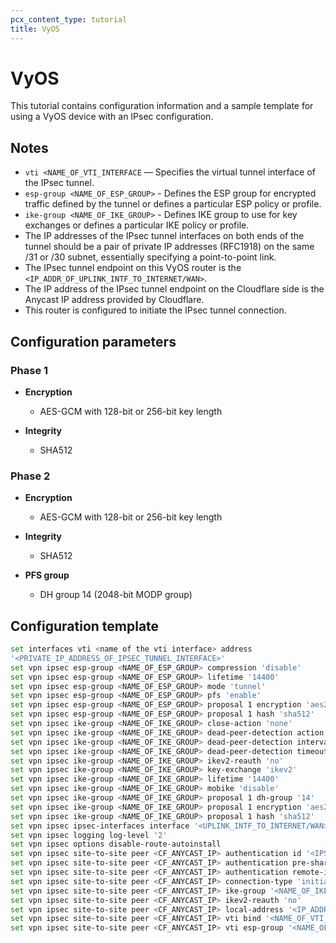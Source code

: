 ```yaml
---
pcx_content_type: tutorial
title: VyOS
---
```


# VyOS

This tutorial contains configuration information and a sample template for using a VyOS device with an IPsec configuration.

## Notes

- `vti <NAME_OF_VTI_INTERFACE` — Specifies the virtual tunnel interface of the IPsec tunnel.
- `esp-group <NAME_OF_ESP_GROUP>` - Defines the ESP group for encrypted traffic defined by the tunnel or defines a particular ESP policy or profile.
- `ike-group <NAME_OF_IKE_GROUP>` - Defines IKE group to use for key exchanges or defines a particular IKE policy or profile.
- The IP addresses of the IPsec tunnel interfaces on both ends of the tunnel should be a pair of private IP addresses (RFC1918) on the same /31 or /30 subnet, essentially specifying a point-to-point link.
- The IPsec tunnel endpoint on this VyOS router is the `<IP_ADDR_OF_UPLINK_INTF_TO_INTERNET/WAN>`.
- The IP address of the IPsec tunnel endpoint on the Cloudflare side is the Anycast IP address provided by Cloudflare.
- This router is configured to initiate the IPsec tunnel connection.

## Configuration parameters

### Phase 1

- **Encryption**

  - AES-GCM with 128-bit or 256-bit key length

- **Integrity**
  - SHA512

### Phase 2

- **Encryption**
  - AES-GCM with 128-bit or 256-bit key length
- **Integrity**

  - SHA512

- **PFS group**
  - DH group 14 (2048-bit MODP group)

## Configuration template

```bash
set interfaces vti <name of the vti interface> address
'<PRIVATE_IP_ADDRESS_OF_IPSEC_TUNNEL_INTERFACE>'
set vpn ipsec esp-group <NAME_OF_ESP_GROUP> compression 'disable'
set vpn ipsec esp-group <NAME_OF_ESP_GROUP> lifetime '14400'
set vpn ipsec esp-group <NAME_OF_ESP_GROUP> mode 'tunnel'
set vpn ipsec esp-group <NAME_OF_ESP_GROUP> pfs 'enable'
set vpn ipsec esp-group <NAME_OF_ESP_GROUP> proposal 1 encryption 'aes256gcm128'
set vpn ipsec esp-group <NAME_OF_ESP_GROUP> proposal 1 hash 'sha512'
set vpn ipsec ike-group <NAME_OF_IKE_GROUP> close-action 'none'
set vpn ipsec ike-group <NAME_OF_IKE_GROUP> dead-peer-detection action 'restart'
set vpn ipsec ike-group <NAME_OF_IKE_GROUP> dead-peer-detection interval '30'
set vpn ipsec ike-group <NAME_OF_IKE_GROUP> dead-peer-detection timeout '120'
set vpn ipsec ike-group <NAME_OF_IKE_GROUP> ikev2-reauth 'no'
set vpn ipsec ike-group <NAME_OF_IKE_GROUP> key-exchange 'ikev2'
set vpn ipsec ike-group <NAME_OF_IKE_GROUP> lifetime '14400'
set vpn ipsec ike-group <NAME_OF_IKE_GROUP> mobike 'disable'
set vpn ipsec ike-group <NAME_OF_IKE_GROUP> proposal 1 dh-group '14'
set vpn ipsec ike-group <NAME_OF_IKE_GROUP> proposal 1 encryption 'aes256gcm128'
set vpn ipsec ike-group <NAME_OF_IKE_GROUP> proposal 1 hash 'sha512'
set vpn ipsec ipsec-interfaces interface '<UPLINK_INTF_TO_INTERNET/WAN>'
set vpn ipsec logging log-level '2'
set vpn ipsec options disable-route-autoinstall
set vpn ipsec site-to-site peer <CF_ANYCAST_IP> authentication id '<IPSEC_ID_STRING_IN_RESULT_OF_PSK_KEY-GEN_VIA_CF_API>'
set vpn ipsec site-to-site peer <CF_ANYCAST_IP> authentication pre-shared-secret '<PSK_KEY_STRING_GENERATED_VIA_CF_API>'
set vpn ipsec site-to-site peer <CF_ANYCAST_IP> authentication remote-id '<CF_ANYCAST_IP>'
set vpn ipsec site-to-site peer <CF_ANYCAST_IP> connection-type 'initiate'
set vpn ipsec site-to-site peer <CF_ANYCAST_IP> ike-group '<NAME_OF_IKE_GROUP>'
set vpn ipsec site-to-site peer <CF_ANYCAST_IP> ikev2-reauth 'no'
set vpn ipsec site-to-site peer <CF_ANYCAST_IP> local-address '<IP_ADDR_OF_UPLINK_INTF_TO_INTERNET/WAN>'
set vpn ipsec site-to-site peer <CF_ANYCAST_IP> vti bind '<NAME_OF_VTI_INTERFACE>'
set vpn ipsec site-to-site peer <CF_ANYCAST_IP> vti esp-group '<NAME_OF_ESP_GROUP>'
```
